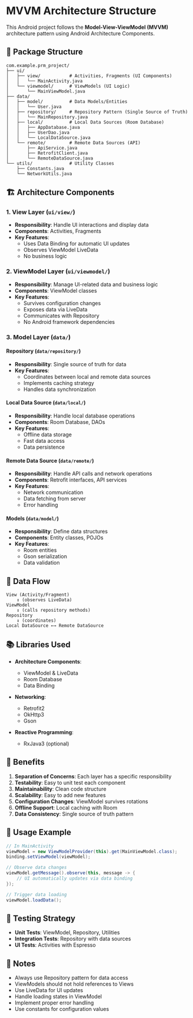 # MVVM Architecture Structure

This Android project follows the **Model-View-ViewModel (MVVM)** architecture pattern using Android Architecture Components.

## 📁 Package Structure

```
com.example.prm_project/
├── ui/
│   ├── view/           # Activities, Fragments (UI Components)
│   │   └── MainActivity.java
│   └── viewmodel/      # ViewModels (UI Logic)
│       └── MainViewModel.java
├── data/
│   ├── model/          # Data Models/Entities
│   │   └── User.java
│   ├── repository/     # Repository Pattern (Single Source of Truth)
│   │   └── MainRepository.java
│   ├── local/          # Local Data Sources (Room Database)
│   │   ├── AppDatabase.java
│   │   ├── UserDao.java
│   │   └── LocalDataSource.java
│   └── remote/         # Remote Data Sources (API)
│       ├── ApiService.java
│       ├── RetrofitClient.java
│       └── RemoteDataSource.java
└── utils/              # Utility Classes
    ├── Constants.java
    └── NetworkUtils.java
```

## 🏗️ Architecture Components

### 1. **View Layer** (`ui/view/`)
- **Responsibility**: Handle UI interactions and display data
- **Components**: Activities, Fragments
- **Key Features**:
  - Uses Data Binding for automatic UI updates
  - Observes ViewModel LiveData
  - No business logic

### 2. **ViewModel Layer** (`ui/viewmodel/`)
- **Responsibility**: Manage UI-related data and business logic
- **Components**: ViewModel classes
- **Key Features**:
  - Survives configuration changes
  - Exposes data via LiveData
  - Communicates with Repository
  - No Android framework dependencies

### 3. **Model Layer** (`data/`)

#### **Repository** (`data/repository/`)
- **Responsibility**: Single source of truth for data
- **Key Features**:
  - Coordinates between local and remote data sources
  - Implements caching strategy
  - Handles data synchronization

#### **Local Data Source** (`data/local/`)
- **Responsibility**: Handle local database operations
- **Components**: Room Database, DAOs
- **Key Features**:
  - Offline data storage
  - Fast data access
  - Data persistence

#### **Remote Data Source** (`data/remote/`)
- **Responsibility**: Handle API calls and network operations
- **Components**: Retrofit interfaces, API services
- **Key Features**:
  - Network communication
  - Data fetching from server
  - Error handling

#### **Models** (`data/model/`)
- **Responsibility**: Define data structures
- **Components**: Entity classes, POJOs
- **Key Features**:
  - Room entities
  - Gson serialization
  - Data validation

## 🔄 Data Flow

```
View (Activity/Fragment) 
    ↕ (observes LiveData)
ViewModel 
    ↕ (calls repository methods)
Repository 
    ↕ (coordinates)
Local DataSource ←→ Remote DataSource
```

## 📚 Libraries Used

- **Architecture Components**:
  - ViewModel & LiveData
  - Room Database
  - Data Binding

- **Networking**:
  - Retrofit2
  - OkHttp3
  - Gson

- **Reactive Programming**:
  - RxJava3 (optional)

## 🎯 Benefits

1. **Separation of Concerns**: Each layer has a specific responsibility
2. **Testability**: Easy to unit test each component
3. **Maintainability**: Clean code structure
4. **Scalability**: Easy to add new features
5. **Configuration Changes**: ViewModel survives rotations
6. **Offline Support**: Local caching with Room
7. **Data Consistency**: Single source of truth pattern

## 🚀 Usage Example

```java
// In MainActivity
viewModel = new ViewModelProvider(this).get(MainViewModel.class);
binding.setViewModel(viewModel);

// Observe data changes
viewModel.getMessage().observe(this, message -> {
    // UI automatically updates via data binding
});

// Trigger data loading
viewModel.loadData();
```

## 🧪 Testing Strategy

- **Unit Tests**: ViewModel, Repository, Utilities
- **Integration Tests**: Repository with data sources
- **UI Tests**: Activities with Espresso

## 📝 Notes

- Always use Repository pattern for data access
- ViewModels should not hold references to Views
- Use LiveData for UI updates
- Handle loading states in ViewModel
- Implement proper error handling
- Use constants for configuration values 